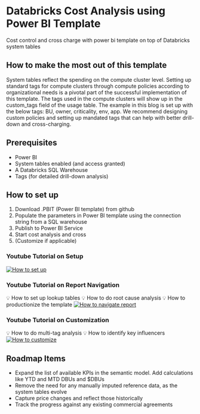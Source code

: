 # Databricks Cost Analysis using Power BI Template
Cost control and cross charge with power bi template on top of Databricks system tables

## How to make the most out of this template
System tables reflect the spending on the compute cluster level. Setting up standard tags for compute clusters through compute policies according to organizational needs is a pivotal part of the successful implementation of this template. The tags used in the compute clusters will show up in the custom_tags field of the usage table. The example in this blog is set up with the below tags: BU, owner, criticality, env, app. We recommend designing custom policies and setting up mandated tags that can help with better drill-down and cross-charging. 

## Prerequisites
* Power BI
* System tables enabled (and access granted)
* A Databricks SQL Warehouse
* Tags (for detailed drill-down analysis)


## How to set up
1. Download .PBIT (Power BI template) from github
2. Populate the parameters in Power BI template using the connection string from a SQL warehouse
3. Publish to Power BI Service
4. Start cost analysis and cross
5. (Customize if applicable)
   
### Youtube Tutorial on Setup
[![How to set up](https://img.youtube.com/vi/tTbngPbldzY/0.jpg)](https://www.youtube.com/watch?v=tTbngPbldzY)

### Youtube Tutorial on Report Navigation
💡 How to set up lookup tables
💡 How to do root cause analysis
💡 How to productionize the template
[![How to navigate report](https://img.youtube.com/vi/uj9_qZZVgtk/0.jpg)](https://www.youtube.com/watch?v=uj9_qZZVgtk)

### Youtube Tutorial on Customization
💡 How to do multi-tag analysis
💡 How to identify key influencers
[![How to customize](https://img.youtube.com/vi/FCtE5R1irbU/0.jpg)](https://www.youtube.com/watch?v=FCtE5R1irbU)


## Roadmap Items
* Expand the list of available KPIs in the semantic model. Add calculations like YTD and MTD DBUs and $DBUs
* Remove the need for any manually imputed reference data, as the system tables evolve 
* Capture price changes and reflect those historically 
* Track the progress against any existing commercial agreements


